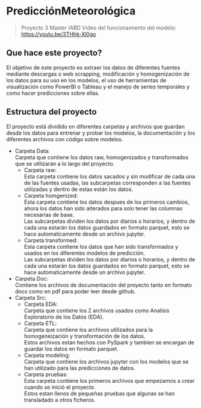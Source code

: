 # PredicciónMeteorológica
> Proyecto 3 Master IABD 
Video del funcionamiento del modelo: https://youtu.be/3THhk-Xl0go
## Que hace este proyecto?
El objetivo de este proyecto es extraer los datos de diferentes fuentes mediante descargas o web scrapping, modificación y homogenización de los datos para su uso en los modelos, el uso de herramientas de visualización como PowerBI o Tableau y el manejo de series temporales y como hacer predicciones sobre ellas. 

## Estructura del proyecto
El proyecto está dividido en diferentes carpetas y archivos que guardan desde los datos para entrenar y probar los modelos, la documentación y los diferentes archivos con código sobre modelos.  
- Carpeta Data:  
    Carpeta que contiene los datos raw, homogenizados y transformados que se utilizarán a lo largo del proyecto.  
    * Carpeta raw:    
          Esta carpeta contiene los datos sacados y sin modificar de cada una de las fuentes usadas, las subcarpetas corresponden a las fuentes utilizadas y dentro de estas están los datos.  
    * Carpeta homgenized:    
          Esta carpeta contiene los datos despues de los primeros cambios, ahora los datos han sido alterados para solo tener las columnas necesarias de base.  
          Las subcarpetas dividen los datos por diarios o horarios, y dentro de cada una estarán los datos guardados en formato parquet, esto se hace automaticamente desde un archivo jupyter.  
    * Carpeta transformed:    
          Esta carpeta contiene los datos que han sido transformados y usados en los diferentes modelos de predicción.  
          Las subcarpetas dividen los datos por diarios o horarios, y dentro de cada una estarán los datos guardados en formato parquet, esto se hace automaticamente desde un archivo jupyter.   
- Carpeta Doc:  
      Contiene los archivos de documentación del proyecto tanto en formato docx como en pdf para poder leer desde github.
- Carpeta Src:  
    * Carpeta EDA:  
            Carpeta que contiene los 2 archivos usados como Analisis Exploratorio de los Datos (EDA).
    * Carpeta ETL:  
            Carpeta que contiene los archivos utilizados para la homogeneización y transformación de los datos.  
            Estos archivos estan hechos con PySpark y tambien se encargan de guardar los datos en formato parquet.
    * Carpeta modeling:  
            Carpeta que contiene los archivos jupyter con los modelos que se han utilizado para las predicciones de datos.
    * Carpeta pruebas:  
            Esta carpeta contiene los primeros archivos que empezamos a crear cuando se inició el proyecto.  
            Estos estan llenos de pequeñas pruebas que algunas se han transladado a otros ficheros.

